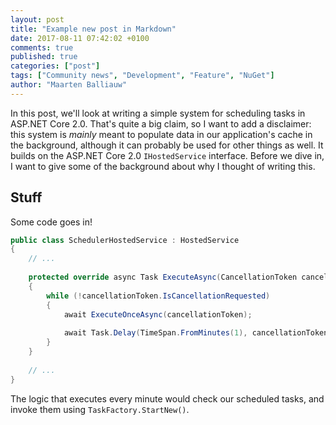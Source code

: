 ```yaml
---
layout: post
title: "Example new post in Markdown"
date: 2017-08-11 07:42:02 +0100
comments: true
published: true
categories: ["post"]
tags: ["Community news", "Development", "Feature", "NuGet"]
author: "Maarten Balliauw"
---
```


In this post, we'll look at writing a simple system for scheduling tasks in ASP.NET Core 2.0. That's quite a big claim, so I want to add a disclaimer: this system is *mainly* meant to populate data in our application's cache in the background, although it can probably be used for other things as well. It builds on the ASP.NET Core 2.0 `IHostedService` interface. Before we dive in, I want to give some of the background about why I thought of writing this.

## Stuff

Some code goes in!

```csharp
public class SchedulerHostedService : HostedService
{
    // ...
    
    protected override async Task ExecuteAsync(CancellationToken cancellationToken)
    {
        while (!cancellationToken.IsCancellationRequested)
        {
            await ExecuteOnceAsync(cancellationToken);
                
            await Task.Delay(TimeSpan.FromMinutes(1), cancellationToken);
        }
    }
    
    // ...
}
```

The logic that executes every minute would check our scheduled tasks, and invoke them using `TaskFactory.StartNew()`.
